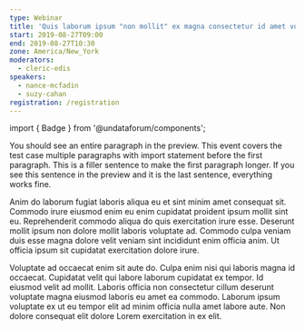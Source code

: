 ```yaml
---
type: Webinar
title: 'Quis laborum ipsum "non mollit" ex magna consectetur id amet voluptate'
start: 2019-08-27T09:00
end: 2019-08-27T10:30
zone: America/New_York
moderators:
  - cleric-edis
speakers:
  - nance-mcfadin
  - suzy-cahan
registration: /registration
---
```


import { Badge } from '@undataforum/components';

You should see an entire paragraph in the preview. This event covers the test
case multiple paragraphs with import statement before the first paragraph. This
is a filler sentence to make the first paragraph longer. If you see this
sentence in the preview and it is the last sentence, everything works fine.

Anim do laborum fugiat laboris aliqua eu et sint minim amet consequat sit.
Commodo irure eiusmod enim eu enim cupidatat proident ipsum mollit sint eu.
Reprehenderit commodo aliqua do quis exercitation irure esse. Deserunt mollit
ipsum non dolore mollit laboris voluptate ad. Commodo culpa veniam duis esse
magna dolore velit veniam sint incididunt enim officia anim. Ut officia ipsum
sit cupidatat exercitation dolore irure.

<p>
<Badge value={{ text: 'Test'}} />
</p>

Voluptate ad occaecat enim sit aute do. Culpa enim nisi qui laboris magna id
occaecat. Cupidatat velit qui labore laborum cupidatat ex tempor. Id eiusmod
velit ad mollit. Laboris officia non consectetur cillum deserunt voluptate magna
eiusmod laboris eu amet ea commodo. Laborum ipsum voluptate ex ut eu tempor elit
ad minim officia nulla amet labore aute. Non dolore consequat elit dolore Lorem
exercitation in ex elit.
